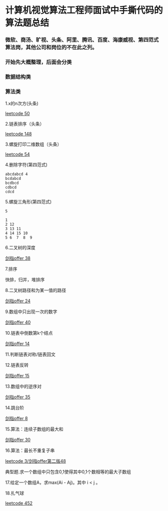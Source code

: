 # 计算机视觉算法工程师面试中手撕代码的算法题总结

### 微软、商汤、旷视、头条、阿里、腾讯、百度、海康威视、第四范式算法岗，其他公司和岗位的不在此之列。

### 开始先大概整理，后面会分类

### 数据结构类

### 算法类
1.x的n次方(头条)

[leetcode 50](https://leetcode.com/problems/powx-n/)

2.链表排序（头条）

[leetcode 148](https://leetcode.com/problems/sort-list/)

3.螺旋打印二维数组（头条）

[leetcode 54](https://leetcode.com/problems/spiral-matrix/)

4.删除字符(第四范式)
```
abcdabcd 4
bcdabcd
bcdbcd
cdbcd
cdcd
```
5.螺旋三角形(第四范式)
```
5

1
2 12
3 13 11
4 14 15 10
5 6  7  8  9
```
6.二叉树的深度

[剑指offer 38](https://www.nowcoder.com/practice/435fb86331474282a3499955f0a41e8b?tpId=13&tqId=11191&tPage=1&rp=1&ru=/ta/coding-interviews&qru=/ta/coding-interviews/question-ranking)

7.排序

快排，归并，堆排序

8.二叉树路径和为某一值的路径

[剑指offer 24](https://www.nowcoder.com/practice/b736e784e3e34731af99065031301bca?tpId=13&tqId=11177&tPage=1&rp=1&ru=/ta/coding-interviews&qru=/ta/coding-interviews/question-ranking)

9.数组中只出现一次的数字

[剑指offer 40](https://www.nowcoder.com/practice/e02fdb54d7524710a7d664d082bb7811?tpId=13&tqId=11193&tPage=1&rp=1&ru=/ta/coding-interviews&qru=/ta/coding-interviews/question-ranking)

10.链表中倒数第k个结点

[剑指offer 14](https://www.nowcoder.com/practice/529d3ae5a407492994ad2a246518148a?tpId=13&tqId=11167&tPage=1&rp=1&ru=/ta/coding-interviews&qru=/ta/coding-interviews/question-ranking)

11.判断链表对称/链表回文

12.链表反转

[剑指offer 15](https://www.nowcoder.com/practice/75e878df47f24fdc9dc3e400ec6058ca?tpId=13&tqId=11168&tPage=1&rp=1&ru=/ta/coding-interviews&qru=/ta/coding-interviews/question-ranking)

13.数组中的逆序对

[剑指offer 35](https://www.nowcoder.com/practice/96bd6684e04a44eb80e6a68efc0ec6c5?tpId=13&tqId=11188&tPage=1&rp=1&ru=/ta/coding-interviews&qru=/ta/coding-interviews/question-ranking)

14.跳台阶

[剑指offer 8](https://www.nowcoder.com/practice/8c82a5b80378478f9484d87d1c5f12a4?tpId=13&tqId=11161&tPage=1&rp=1&ru=%2Fta%2Fcoding-interviews&qru=%2Fta%2Fcoding-interviews%2Fquestion-ranking)

15.算法：连续子数组的最大和

[剑指offer 30](https://www.nowcoder.com/practice/459bd355da1549fa8a49e350bf3df484?tpId=13&tqId=11183&tPage=1&rp=1&ru=/ta/coding-interviews&qru=/ta/coding-interviews/question-ranking)

16.算法：最长不重复子串

[leetcode 3/剑指offer第二版48](https://leetcode.com/problems/longest-substring-without-repeating-characters/)

典型题.求一个数组中只包含0,1使得其中0,1个数相等的最大子数组

17.给定一个数组A，求max(Ai - Aj)。其中 i < j 。

18.扎气球

[leetcode 452](https://blog.csdn.net/yysave/article/details/84403875)

